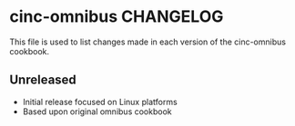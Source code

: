 # cinc-omnibus CHANGELOG

This file is used to list changes made in each version of the cinc-omnibus cookbook.

## Unreleased

- Initial release focused on Linux platforms
- Based upon original omnibus cookbook
